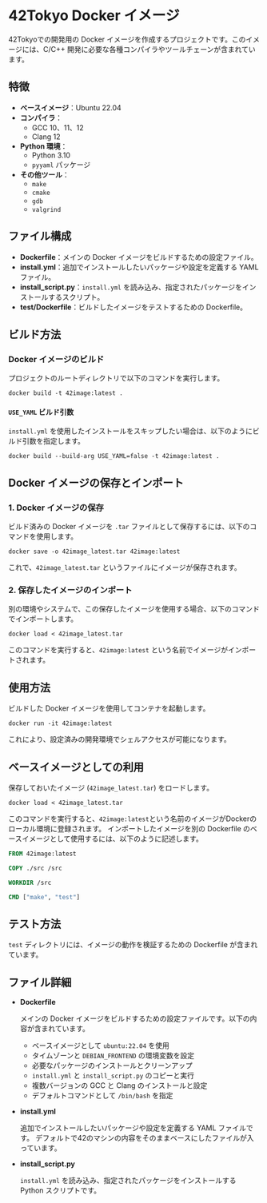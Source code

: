 # 42Tokyo Docker イメージ

42Tokyoでの開発用の Docker イメージを作成するプロジェクトです。このイメージには、C/C++ 開発に必要な各種コンパイラやツールチェーンが含まれています。

## 特徴

- **ベースイメージ**：Ubuntu 22.04
- **コンパイラ**：
  - GCC 10、11、12
  - Clang 12
- **Python 環境**：
  - Python 3.10
  - `pyyaml` パッケージ
- **その他ツール**：
  - `make`
  - `cmake`
  - `gdb`
  - `valgrind`

## ファイル構成

- **Dockerfile**：メインの Docker イメージをビルドするための設定ファイル。
- **install.yml**：追加でインストールしたいパッケージや設定を定義する YAML ファイル。
- **install_script.py**：`install.yml` を読み込み、指定されたパッケージをインストールするスクリプト。
- **test/Dockerfile**：ビルドしたイメージをテストするための Dockerfile。

## ビルド方法

### Docker イメージのビルド

プロジェクトのルートディレクトリで以下のコマンドを実行します。

```
docker build -t 42image:latest .
```

#### `USE_YAML` ビルド引数

`install.yml` を使用したインストールをスキップしたい場合は、以下のようにビルド引数を指定します。

```
docker build --build-arg USE_YAML=false -t 42image:latest .
```

## Docker イメージの保存とインポート

### 1. Docker イメージの保存

ビルド済みの Docker イメージを `.tar` ファイルとして保存するには、以下のコマンドを使用します。

```
docker save -o 42image_latest.tar 42image:latest
```

これで、`42image_latest.tar` というファイルにイメージが保存されます。

### 2. 保存したイメージのインポート

別の環境やシステムで、この保存したイメージを使用する場合、以下のコマンドでインポートします。

```
docker load < 42image_latest.tar
```

このコマンドを実行すると、`42image:latest` という名前でイメージがインポートされます。

## 使用方法

ビルドした Docker イメージを使用してコンテナを起動します。

```
docker run -it 42image:latest
```

これにより、設定済みの開発環境でシェルアクセスが可能になります。

## ベースイメージとしての利用

保存しておいたイメージ (`42image_latest.tar`) をロードします。

```
docker load < 42image_latest.tar
```

このコマンドを実行すると、`42image:latest`という名前のイメージがDockerのローカル環境に登録されます。
インポートしたイメージを別の Dockerfile のベースイメージとして使用するには、以下のように記述します。

```Dockerfile
FROM 42image:latest

COPY ./src /src

WORKDIR /src

CMD ["make", "test"]
```


## テスト方法

`test` ディレクトリには、イメージの動作を検証するための Dockerfile が含まれています。

## ファイル詳細

- **Dockerfile**

  メインの Docker イメージをビルドするための設定ファイルです。以下の内容が含まれています。

  - ベースイメージとして `ubuntu:22.04` を使用
  - タイムゾーンと `DEBIAN_FRONTEND` の環境変数を設定
  - 必要なパッケージのインストールとクリーンアップ
  - `install.yml` と `install_script.py` のコピーと実行
  - 複数バージョンの GCC と Clang のインストールと設定
  - デフォルトコマンドとして `/bin/bash` を指定

- **install.yml**

  追加でインストールしたいパッケージや設定を定義する YAML ファイルです。
  デフォルトで42のマシンの内容をそのままベースにしたファイルが入っています。

- **install_script.py**

  `install.yml` を読み込み、指定されたパッケージをインストールする Python スクリプトです。

